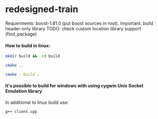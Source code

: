 # redesigned-train
Requerments:
boost-1.81.0 (put boost sources in root). Important: build header-only library
TODO: check custom location library support (find_package)

#### How to build in linux:
```bash 
mkdir build &&  cd build
```
```bash 
cmake ..
```
```bash 
cmake --build .
```

#### It's possible to build for windows with using cygwin Unix Socket Emulation library
In additional to linux build use:
```bash 
g++ client.cpp
```
